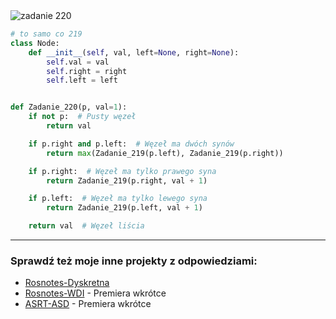 <picture>
  <source srcset="../../srt/zbior_zadan/220.png" media="(prefers-color-scheme: light)">
  <source srcset="../../srt/zbior_zadan/black_220.png" media="(prefers-color-scheme: dark)">
  <img src="../../srt/zbior_zadan/black_220.png" alt="zadanie 220">
</picture>

```python
# to samo co 219
class Node:
    def __init__(self, val, left=None, right=None):
        self.val = val
        self.right = right
        self.left = left


def Zadanie_220(p, val=1):
    if not p:  # Pusty węzeł
        return val

    if p.right and p.left:  # Węzeł ma dwóch synów
        return max(Zadanie_219(p.left), Zadanie_219(p.right))

    if p.right:  # Węzeł ma tylko prawego syna
        return Zadanie_219(p.right, val + 1)

    if p.left:  # Węzeł ma tylko lewego syna
        return Zadanie_219(p.left, val + 1)

    return val  # Węzeł liścia
```


---
### Sprawdź też moje inne projekty z odpowiedziami:
- [Rosnotes-Dyskretna](https://github.com/kamilGie/Rosnotes-Dyskretna)
- [Rosnotes-WDI](https://github.com/kamilGie/Rosnotes-WDI) - Premiera wkrótce
- [ASRT-ASD](https://github.com/kamilGie/Rosnotes-Dyskretna) - Premiera wkrótce
